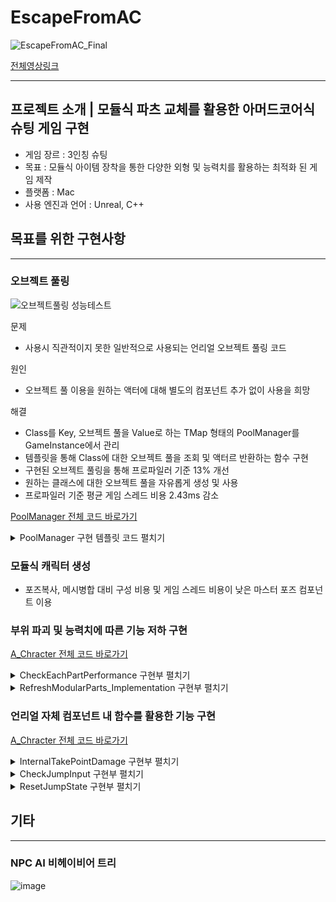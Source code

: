 # EscapeFromAC

![EscapeFromAC_Final](https://github.com/YosephKim0207/Resume/assets/46564046/5185392a-2b47-4039-9736-62f4440b5dd6)

[전체영상링크](https://youtu.be/z8HBJEYXrPg)

---

## 프로젝트 소개 | 모듈식 파츠 교체를 활용한 아머드코어식 슈팅 게임 구현
- 게임 장르 : 3인칭 슈팅
- 목표 : 모듈식 아이템 장착을 통한 다양한 외형 및 능력치를 활용하는 최적화 된 게임 제작
- 플랫폼 : Mac
- 사용 엔진과 언어 : Unreal, C++


## 목표를 위한 구현사항

---

### 오브젝트 풀링

![오브젝트풀링 성능테스트](https://user-images.githubusercontent.com/46564046/235351089-926c57bd-8237-45f6-97b5-52238a8c8360.gif)

문제
- 사용시 직관적이지 못한 일반적으로 사용되는 언리얼 오브젝트 풀링 코드

원인
- 오브젝트 풀 이용을 원하는 액터에 대해 별도의 컴포넌트 추가 없이 사용을 희망

해결
- Class를 Key, 오브젝트 풀을 Value로 하는 TMap 형태의 PoolManager를 GameInstance에서 관리
- 템플릿을 통해 Class에 대한 오브젝트 풀을 조회 및 액터르 반환하는 함수 구현
- 구현된 오브젝트 풀링을 통해 프로파일러 기준  13% 개선
- 원하는 클래스에 대한 오브젝트 풀을 자유롭게 생성 및 사용
- 프로파일러 기준 평균 게임 스레드 비용 2.43ms 감소

[PoolManager 전체 코드 바로가기](https://github.com/YosephKim0207/EscapeFromAC/blob/main/Source/EscapeFromAC/A_PoolManager.h)
<details>
<summary>PoolManager 구현 템플릿 코드 펼치기</summary>



```cpp
/**
 * Get template class's Actor from Object Pool
 * If Pool is not exist, Make object pool about class and return
 */
template <class T>
T* AA_PoolManager::GetThisObject(UClass* Class, const FVector& Location, const FRotator& Rotation,
	const FActorSpawnParameters& SpawnParameters)
{
	TArray<AActor*>* Pool = ObjectPool.Find(Class);
	
	// Object Pool is Exist
	if(Pool != nullptr)
	{
		UE_LOG(LogTemp, Log, TEXT("PoolManager : %s has Pool"), *Class->GetName());
		
		for(AActor* PoolingActor : *Pool)
		{
			bool IsHidden = PoolingActor->IsHidden();
		
			if(IsHidden)
			{
				PoolingActor->SetActorLocation(Location);
				PoolingActor->SetActorRotation(Rotation);
				PoolingActor->SetOwner(SpawnParameters.Owner);
				PoolingActor->SetInstigator(SpawnParameters.Instigator);
				PoolingActor->SetActorHiddenInGame(false);
		
				return Cast<T>(PoolingActor);
			}
		}

		UE_LOG(LogTemp, Warning, TEXT("PoolManager : %s Pool is empty"), *Class->GetName());
		
		return nullptr;
	}

	// Pool doesn't Exist
	
	UE_LOG(LogTemp, Warning, TEXT("PoolManager : %s doesn't have Pool"), *Class->GetName());
	
	TArray<AActor*> NewPool;
	UWorld* World = GetWorld();
	if(World)
	{
		for(int8 SpawnIndex = 0; SpawnIndex < PoolSize; ++SpawnIndex)
		{
			T* RespawnActor;
			RespawnActor = GetWorld()->SpawnActor<T>(Class, FVector::ZeroVector, FRotator::ZeroRotator);
			
			RespawnActor->SetActorHiddenInGame(true);
			NewPool.Add(RespawnActor);
		}
	}
	else
	{
		UE_LOG(LogTemp, Warning, TEXT("PoolManager : World is nullPtr"));

		return nullptr;
	}
	

	UE_LOG(LogTemp, Log, TEXT("PoolManager : %s make Pool"), *Class->GetName());
	
	ObjectPool.Add(Class, NewPool);
	
	AActor* ReturnActor;
	ReturnActor = (*ObjectPool.Find(Class))[0];
	ReturnActor->SetActorLocation(Location);
	ReturnActor->SetActorRotation(Rotation);
	ReturnActor->SetOwner(SpawnParameters.Owner);
	ReturnActor->SetInstigator(SpawnParameters.Instigator);
	ReturnActor->SetActorHiddenInGame(false);

	UE_LOG(LogTemp, Log, TEXT("PoolManager : return %s from init pool"), *Class->GetName());
	
	return Cast<T>(ReturnActor);
}
```

</details>

### 모듈식 캐릭터 생성

- 포즈복사, 메시병합 대비 구성 비용 및 게임 스레드 비용이 낮은 마스터 포즈 컴포넌트 이용

### 부위 파괴 및 능력치에 따른 기능 저하 구현

[A_Chracter 전체 코드 바로가기](https://github.com/YosephKim0207/EscapeFromAC/blob/main/Source/EscapeFromAC/A_Character.cpp)
<details>
<summary>CheckEachPartPerformance 구현부 펼치기</summary>


```cpp
void AA_Character::CheckEachPartPerformance()
{
	for(FModularItemStatData* Part : PartsData)
	{
		float CurrentHP = Part->HP;
		float MaxHP = Part->MaxHP;

		// if CurrentHP is under 50% of MaxHP
		if(CurrentHP * 2.0f > MaxHP)
		{
			EModular CheckingModularPart = Part->Parts;
			switch (CheckingModularPart)
			{
			case EModular::EUpperBody:
				UpperBodyDefense = UpperBodyData.Defense * 0.5f;
				break;
				
			case EModular::ELowerBody:
				LowerBodyDefense = LowerBodyData.Defense * 0.5f;
				MovementComponent->MaxWalkSpeed = OriginalMaxWalkSpeed * 0.8f;
				break;

			case EModular::EHead:
				HeadDefense = 0.0f;
				HeadGunHeatCoolingRate = HeadData.GunHeatCoolingRate * 0.8f;
				break;
				
			case EModular::ELeftArm:
				LeftArmShootTerm = LeftArmData.ShootTerm * 0.8f;
				break;
				
			case EModular::ERightArm:
				RightArmShootTerm = RightArmData.ShootTerm * 0.8f;
				break;
			}
		}
		else
		{
			EModular CheckingModularPart = Part->Parts;
			switch (CheckingModularPart)
			{
				// Decrease MaxWalkSpeed
			case EModular::EUpperBody:
				UpperBodyDefense = UpperBodyData.Defense;
				break;
				
			case EModular::ELowerBody:
				LowerBodyDefense = LowerBodyData.Defense;
				MovementComponent->MaxWalkSpeed = OriginalMaxWalkSpeed;
				break;

				// Decrease ShootTerm
			case EModular::EHead:
				HeadDefense = HeadData.Defense;
				HeadGunHeatCoolingRate = HeadData.GunHeatCoolingRate;
				break;
				
			case EModular::ELeftArm:
				LeftArmShootTerm = LeftArmData.ShootTerm;
				break;
				
			case EModular::ERightArm:
				RightArmShootTerm = RightArmData.ShootTerm;
				break;
			}
		}
	}
}
```

</details>

<details>
<summary>RefreshModularParts_Implementation 구현부 펼치기</summary>


```cpp
void AA_Character::RefreshModularParts_Implementation()
{
	for(FDataTableRowHandle PartPickupItem : ModularInventory)
	{
		FName PickupItemRowName = PartPickupItem.RowName;
		FPickupItemData* PickupItemData = PartPickupItem.DataTable->FindRow<FPickupItemData>(PickupItemRowName, "");

		if(PickupItemData != nullptr)
		{
			if(PickupItemData->ItemType != EItemType::EModular)
			{
				UE_LOG(LogTemp, Warning, TEXT("%s : This Item is Not Modular Item"), *PickupItemRowName.ToString());
				return;
			}
			
			UE_LOG(LogTemp, Log, TEXT("%s : PartPickupItem find in Row"), *PickupItemRowName.ToString());

			FName ModularItemRowName = PickupItemData->SelectItemStatDataTable.RowName;
			FModularItemStatData* ModularItemStatData = PickupItemData->SelectItemStatDataTable.DataTable->FindRow<FModularItemStatData>(ModularItemRowName, ""); 
			
			if(ModularItemStatData != nullptr)
			{
				UE_LOG(LogTemp, Log, TEXT("%s : ModularItem find in Row"), *ModularItemRowName.ToString());
	
				SetEachModularPartStat(*ModularItemStatData);
			}
			else
			{
				UE_LOG(LogTemp, Warning, TEXT("%s : ModularItem Can't find in Row"), *ModularItemRowName.ToString());
				return;
			}

		}
		else
		{
			UE_LOG(LogTemp, Warning, TEXT("%s : PartPickupItem Can't find Row"), *PickupItemRowName.ToString());
			return;
		}
	}

	// Set Total Weight
	TotalWeight = HeadData.Weight + UpperBodyData.Weight + LeftArmData.Weight + RightArmData.Weight + LowerBodyData.Weight;

	// Fix MaxWalkSpeed by MaxWeight divided by TotalWeight
	float MaxDividedTotalWeightRate = MaxWeight / TotalWeight;
	float MaxWalkSpeedRatePerWeight = 1.0f;
	if(MaxDividedTotalWeightRate < MaxWalkSpeedRatePerWeight)
	{
		MaxWalkSpeedRatePerWeight = MaxDividedTotalWeightRate;
		MovementComponent->MaxWalkSpeed = OriginalMaxWalkSpeed * MaxWalkSpeedRatePerWeight;
	}
	else
	{
		MovementComponent->MaxWalkSpeed = OriginalMaxWalkSpeed;
	}

	UE_LOG(LogTemp, Log, TEXT("%s : MaxWeight is %f"), *GetName(), MaxWeight);
	UE_LOG(LogTemp, Log, TEXT("%s : TotalWeight is %f"), *GetName(), TotalWeight);
	UE_LOG(LogTemp, Log, TEXT("%s : MaxDividedTotalWeightRate is %f"), *GetName(), MaxDividedTotalWeightRate);
	UE_LOG(LogTemp, Log, TEXT("%s : MaxWalkSpeed is %f"), *GetName(), MovementComponent->MaxWalkSpeed);
	
	// Set Total Defense
	TotalDefense = HeadData.Defense + UpperBodyData.Defense + LowerBodyData.Defense;
}
```

</details>


### 언리얼 자체 컴포넌트 내 함수를 활용한 기능 구현

[A_Chracter 전체 코드 바로가기](https://github.com/YosephKim0207/EscapeFromAC/blob/main/Source/EscapeFromAC/A_Character.cpp)
<details>
<summary>InternalTakePointDamage 구현부 펼치기</summary>


```cpp
float AA_Character::InternalTakePointDamage(float Damage, FPointDamageEvent const& PointDamageEvent,
	AController* EventInstigator, AActor* DamageCauser)
{
	float ActualDamage = Damage;
	FPointDamageEvent DamageEvent = PointDamageEvent;
	
	FString BoneName = PointDamageEvent.HitInfo.BoneName.ToString();

	if(BoneName.Compare(TEXT("None")) == 0)
	{
		UE_LOG(LogTemp, Log, TEXT("%s : Projectile Hit to %s"), *GetName(), *BoneName);
		return ActualDamage;
	}
	
	switch(DamageMap[BoneName])
	{
	case EModular::EHead:
		UE_LOG(LogTemp, Log, TEXT("InternalTakePointDamage : Head Hit!"));

		ActualDamage -= FMath::RoundToFloat(HeadDefense * 0.1f);
		
		// MaxHP = 40
		// Dead
		if(HeadData.HP <= 0.0f)
		{
			UE_LOG(LogTemp, Log, TEXT("%s Kill : %s"), *EventInstigator->GetName(), *GetName());
			SetCharacterState(ECharacterState::EDead);
			ImpulseToRagdoll(DamageEvent);
		}
		else
		{
			if(ActualDamage > HeadData.HP)
			{
				ActualDamage = HeadData.HP;
			}
			HeadData.HP -= (ActualDamage);
		}
		break;
		
	case EModular::EUpperBody:
		UE_LOG(LogTemp, Log, TEXT("Upper Body Hit!"));

		ActualDamage -= FMath::RoundToFloat(UpperBodyDefense * 0.1f);
		// MaxHP = 70
		// Broken
		if(UpperBodyData.HP <= 0.0f)
		{
			ActualDamage = DamageSpreadToOtherParts(EModular::EUpperBody, ActualDamage, DamageEvent);
		}
		else
		{
			if(ActualDamage > UpperBodyData.HP)
			{
				ActualDamage = UpperBodyData.HP;
			}
			UpperBodyData.HP -= ActualDamage;
		}
		UE_LOG(LogTemp, Log, TEXT("HP : %f"), UpperBodyData.HP);
		break;
		
	case EModular::ELeftArm:
		UE_LOG(LogTemp, Log, TEXT("Left Arm Hit!"));

		// MaxHP = 60
		// Broken
		if(LeftArmData.HP <= 0.0f)
		{
			ActualDamage = DamageSpreadToOtherParts(EModular::ELeftArm, ActualDamage, DamageEvent);
		}
		else
		{
			if(ActualDamage > LeftArmData.HP)
			{
				ActualDamage = LeftArmData.HP;
			}
			LeftArmData.HP -= ActualDamage;
		}
		break;
		
	case EModular::ERightArm:
		UE_LOG(LogTemp, Log, TEXT("Right Arm Hit!"));

		// MaxHP = 60
		// Broken
		if(RightArmData.HP <= 0.0f)
		{
			ActualDamage = DamageSpreadToOtherParts(EModular::ERightArm, ActualDamage, DamageEvent);
		}
		else
		{
			if(ActualDamage > RightArmData.HP)
			{
				ActualDamage = RightArmData.HP;
			}
			RightArmData.HP -= ActualDamage;
		}
		break;
		
	case EModular::ELowerBody:
		UE_LOG(LogTemp, Log, TEXT("Lower Body Hit!"));

		ActualDamage -= FMath::RoundToFloat(LowerBodyDefense * 0.1f);
		
		// MaxHP = 60
		// Broken
		if(LowerBodyData.HP <= 0.0f)
		{
			ActualDamage = DamageSpreadToOtherParts(EModular::ELowerBody, ActualDamage, DamageEvent);
		}
		else
		{
			if(ActualDamage > LowerBodyData.HP)
			{
				ActualDamage = LowerBodyData.HP;
			}
			LowerBodyData.HP -= ActualDamage;
		}
		break;
	}

	// TODO
	// Dead State 만들기
	if(HeadData.HP <= 0.0f)
	{
		UE_LOG(LogTemp, Log, TEXT("%s Kill : %s"), *DamageCauser->GetName(), *GetName());
		SetCharacterState(ECharacterState::EDead);
	}

	UE_LOG(LogTemp, Log, TEXT("%s : Hit %f Damage by %s!"), *GetName(), ActualDamage, *EventInstigator->GetName());
	
	return ActualDamage;
}
```

</details>

<details>
<summary>CheckJumpInput 구현부 펼치기</summary>



```cpp
void AA_Character::CheckJumpInput(float DeltaTime)
{
	if(bIsBoostOverHeat)
	{
		if(GetBoostHeat() <= 0.0f)
		{
			bIsBoostOverHeat = false;
		}
		
		SetBoostHeat(-(MaxBoostHeat/GetMaxBoostOverHeatCoolTime()) * DeltaTime);
		
		return;
	}
	
	Super::CheckJumpInput(DeltaTime);
	
	if(bPressedJump)
	{
		BoostEffect();
		SetBoostHeat(DeltaTime);
		if(GetBoostHeat() >= MaxBoostHeat)
		{
			UE_LOG(LogTemp, Log, TEXT("bIsBoostOverHeat"));
			bIsBoostOverHeat = true;
			bPressedJump = false;
		}
	}
	else
	{
		if(!bPressedJump && !bIsBoostOverHeat && GetBoostHeat() >= 0.0f)
		{
			SetBoostHeat(-DeltaTime * BoostHeatReduceRate);
		}
	}
}
```

</details>

<details>
<summary>ResetJumpState 구현부 펼치기</summary>



```cpp
void AA_Character::ResetJumpState()
{
	
	// OnMovementModChanged Function will Try ResetJumpState
	// But Do not Reset Jump State because multiple Jump
	
	if(bIsBoostOverHeat || GetCharacterMovement()->IsFalling())
	{
		UE_LOG(LogTemp, Log, TEXT("ResetJumpState_return 1"));
		return;
	}

	if(GetCharacterMovement()->IsFalling())
	{
		UE_LOG(LogTemp, Log, TEXT("ResetJumpState_IsFalling"));
		bWasJumping = false;
	}
	
	if(GetBoostHeat() <= 0.0f)
	{
		UE_LOG(LogTemp, Log, TEXT("ResetJumpState_Super"));
		Super::ResetJumpState();
	}
}
```

</details>

	
## 기타

---

### NPC AI 비헤이비어 트리
	
![image](https://github.com/YosephKim0207/EscapeFromAC/assets/46564046/29967ed6-d01d-4d5e-8ba3-7c1d32f85c7f)
